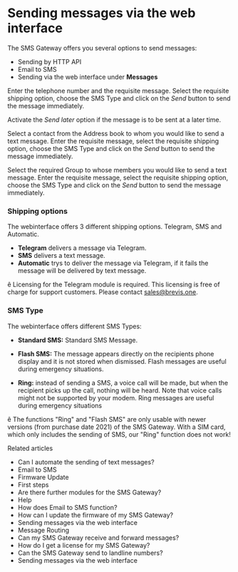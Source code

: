 # Sending messages via the web interface

The SMS Gateway offers you several options to send messages:

  * Sending by HTTP API
  * Email to SMS
  * Sending via the web interface under **Messages**

Enter the telephone number and the requisite message. Select the requisite
shipping option, choose the SMS Type and click on the _Send_ button to send
the message immediately.

Activate the _Send later_ option if the message is to be sent at a later time.

Select a contact from the Address book to whom you would like to send a text
message. Enter the requisite message, select the requisite shipping option,
choose the SMS Type and click on the _Send_ button to send the message
immediately.

Select the required Group to whose members you would like to send a text
message. Enter the requisite message, select the requisite shipping option,
choose the SMS Type and click on the _Send_ button to send the message
immediately.

### Shipping options

The webinterface offers 3 different shipping options. Telegram, SMS and
Automatic.

  * **Telegram** delivers a message via Telegram.
  * **SMS** delivers a text message.
  * **Automatic** trys to deliver the message via Telegram, if it fails the message will be delivered by text message.

ê Licensing for the Telegram module is required. This licensing is free of
charge for support customers. Please contact sales@brevis.one.

### SMS Type

The webinterface offers different SMS Types:

  * **Standard SMS:** Standard SMS Message.

  * **Flash SMS:** The message appears directly on the recipients phone display and it is not stored when dismissed. Flash messages are useful during emergency situations.

  * **Ring:** instead of sending a SMS, a voice call will be made, but when the recipient picks up the call, nothing will be heard. Note that voice calls might not be supported by your modem. Ring messages are useful during emergency situations

ê The functions "Ring" and "Flash SMS" are only usable with newer versions
(from purchase date 2021) of the SMS Gateway. With a SIM card, which only
includes the sending of SMS, our "Ring" function does not work!

Related articles

  * Can I automate the sending of text messages?
  * Email to SMS
  * Firmware Update
  * First steps 
  * Are there further modules for the SMS Gateway?
  * Help
  * How does Email to SMS function?
  * How can I update the firmware of my SMS Gateway?
  * Sending messages via the web interface
  * Message Routing
  * Can my SMS Gateway receive and forward messages?
  * How do I get a license for my SMS Gateway?
  * Can the SMS Gateway send to landline numbers?
  * Sending messages via the web interface

